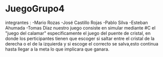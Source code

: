 # JuegoGrupo4
integrantes :
-Mario Rozas
-José Castillo Rojas
-Pablo Silva 
-Esteban Ahumada
-Tomas Díaz
nuestro juego consiste en simular mediante #C el "juego del calamar" especificamente el juego del puente de cristal, en donde los perticipantes tienen que escoger si saltar
entre el cristal de la derecha o el de la izquierda y si escoge el correcto se salva,esto continua hasta llegar a la meta lo que implicara que ganara.


